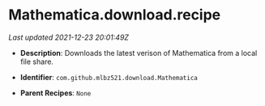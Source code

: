 # Mathematica.download.recipe

_Last updated 2021-12-23 20:01:49Z_

- **Description**: Downloads the latest verison of Mathematica from a local file share.

- **Identifier**: `com.github.mlbz521.download.Mathematica`

- **Parent Recipes**: `None`
